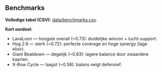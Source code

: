 ## Benchmarks
**Volledige tabel (CSV):** [data/benchmarks.csv](data/benchmarks.csv).

**Kort oordeel:**
- LavaLoon — hoogste overall (~0.73): duidelijke wincon + lucht-support.
- Hog 2.6 — sterk (~0.72): perfecte coverage en hoge synergy (lage elixir).
- Giant Beatdown — degelijk (~0.63): lagere balance door zwaardere kaarten.
- X-Bow Cycle — laagst (~0.58): balans neigt defensief.

